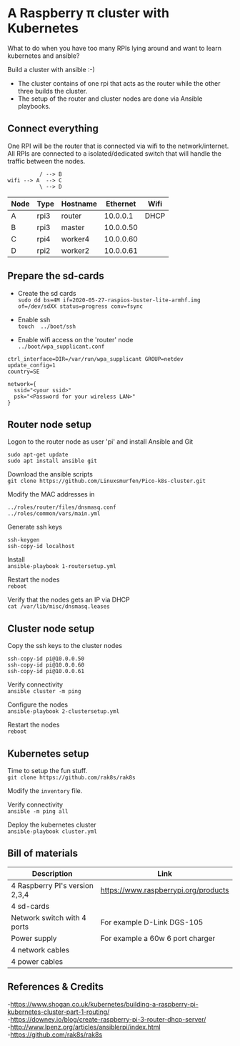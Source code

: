 # A Raspberry π cluster with Kubernetes
What to do when you have too many RPIs lying around and want to learn kubernetes and ansible?  
  
Build a cluster with ansible :-)

- The cluster contains of one rpi that acts as the router while the other three builds the cluster.  
- The setup of the router and cluster nodes are done via Ansible playbooks.  


## Connect everything
One RPI will be the router that is connected via wifi to the network/internet.   
All RPIs are connected to a isolated/dedicated switch that will handle the traffic between the nodes.    
```
          / --> B
wifi --> A  --> C
          \ --> D
```
| Node | Type | Hostname | Ethernet | Wifi
| --- | --- | --- | --- | --- |
| A | rpi3 | router | 10.0.0.1 | DHCP |
| B | rpi3 | master | 10.0.0.50 | |
| C | rpi4 | worker4 | 10.0.0.60 | |
| D | rpi2 | worker2 | 10.0.0.61 | |


## Prepare the sd-cards
- Create the sd cards  
``` sudo dd bs=4M if=2020-05-27-raspios-buster-lite-armhf.img of=/dev/sdXX status=progress conv=fsync ```

- Enable ssh  
``` touch  ../boot/ssh ```
   
- Enable wifi access on the 'router' node  
``` ../boot/wpa_supplicant.conf ```  

```
ctrl_interface=DIR=/var/run/wpa_supplicant GROUP=netdev
update_config=1
country=SE

network={
  ssid="<your ssid>"
  psk="<Password for your wireless LAN>"
}
```
   
## Router node setup

Logon to the router node as user 'pi' and install Ansible and Git
```
sudo apt-get update  
sudo apt install ansible git  
``` 

Download the ansible scripts  
``` git clone https://github.com/Linuxsmurfen/Pico-k8s-cluster.git  ``` 
  
Modify the MAC addresses in
```
../roles/router/files/dnsmasq.conf  
../roles/common/vars/main.yml  
```

Generate ssh keys
```
ssh-keygen  
ssh-copy-id localhost  
```

Install    
```ansible-playbook 1-routersetup.yml```

Restart the nodes  
```reboot```

Verify that the nodes gets an IP via DHCP  
```cat /var/lib/misc/dnsmasq.leases```



## Cluster node setup

Copy the ssh keys to the cluster nodes  
```
ssh-copy-id pi@10.0.0.50
ssh-copy-id pi@10.0.0.60
ssh-copy-id pi@10.0.0.61
```  
Verify connectivity  
```ansible cluster -m ping```

Configure the nodes  
```ansible-playbook 2-clustersetup.yml``` 

Restart the nodes  
```reboot```

## Kubernetes setup
Time to setup the fun stuff.  
```git clone https://github.com/rak8s/rak8s```  

Modify the ```inventory``` file.  

Verify connectivity  
```ansible -m ping all```

Deploy the kubernetes cluster  
```ansible-playbook cluster.yml```


## Bill of materials

| Description | Link |
| --- | --- |
| 4 Raspberry PI's version 2,3,4 | https://www.raspberrypi.org/products |
| 4 sd-cards | |
| Network switch with 4 ports | For example D-Link DGS-105 |
| Power supply | For example a 60w 6 port charger |
| 4 network cables | |
| 4 power cables | |


## References & Credits
-https://www.shogan.co.uk/kubernetes/building-a-raspberry-pi-kubernetes-cluster-part-1-routing/  
-https://downey.io/blog/create-raspberry-pi-3-router-dhcp-server/  
-http://www.lpenz.org/articles/ansiblerpi/index.html  
-https://github.com/rak8s/rak8s  

